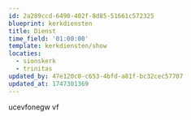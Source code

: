 ```yaml
---
id: 2a289ccd-6498-402f-8d85-51661c572325
blueprint: kerkdiensten
title: Dienst
time_field: '01:00:00'
template: kerkdiensten/show
locaties:
  - sionskerk
  - trinitas
updated_by: 47e120c0-c653-4bfd-a81f-bc32cec57707
updated_at: 1747301369
---
```

ucevfonegw vf